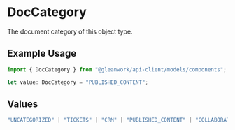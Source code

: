 # DocCategory

The document category of this object type.

## Example Usage

```typescript
import { DocCategory } from "@gleanwork/api-client/models/components";

let value: DocCategory = "PUBLISHED_CONTENT";
```

## Values

```typescript
"UNCATEGORIZED" | "TICKETS" | "CRM" | "PUBLISHED_CONTENT" | "COLLABORATIVE_CONTENT" | "QUESTION_ANSWER" | "MESSAGING" | "CODE_REPOSITORY" | "CHANGE_MANAGEMENT" | "PEOPLE" | "EMAIL" | "SSO" | "ATS" | "KNOWLEDGE_HUB" | "EXTERNAL_SHORTCUT" | "ENTITY" | "CALENDAR"
```